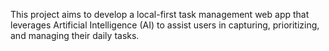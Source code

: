 This project aims to develop a local-first task management web app that leverages Artificial Intelligence (AI) to assist users in capturing, prioritizing, and managing their daily tasks. 
